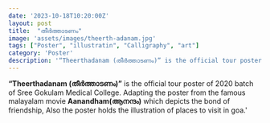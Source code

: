 ```yaml
---
date: '2023-10-18T10:20:00Z'
layout: post
title:  "തീർത്താടണം"
image: 'assets/images/theerth-adanam.jpg'
tags: ["Poster", "illustratin", "Calligraphy", "art"]
category: 'Poster'
description: '“Theerthadanam (തീർത്താടണം)” is the official tour poster of 2020 batch of Sree Gokulam Medical College. Adapting the poster from the famous malayalam movie Aanandham(ആനന്ദം) which depicts the bond of friendship, Also the poster holds the illustration of places to visit in goa.'
---
```

**“Theerthadanam (തീർത്താടണം)”** is the official tour poster of 2020 batch of Sree Gokulam Medical College. Adapting the poster from the famous malayalam movie **Aanandham(ആനന്ദം)** which depicts the bond of friendship, Also the poster holds the illustration of places to visit in goa.'